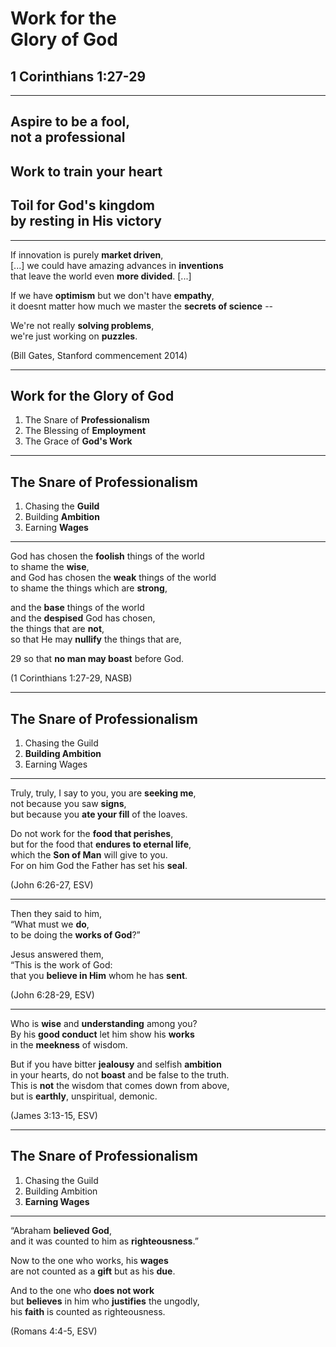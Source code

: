 <!-- .slide: data-background-image="https://sermons.seanho.com/img/bg/unsplash-5fNmWej4tAA-laptops_work.jpg" -->
# Work for the <br/> Glory of God
## 1 Corinthians 1:27-29

---
<!-- .slide: data-background="white" -->
## Aspire to be a **fool**, <br/> not a professional
## Work to train your **heart**
## Toil for God's kingdom <br/> by resting in His **victory**

---
If innovation is purely **market driven**, <br/>
[...] we could have amazing advances in **inventions** <br/>
that leave the world even **more divided**. [...]

If we have **optimism** but we don't have **empathy**, <br/>
it doesnt matter how much
we master the **secrets of science** -- <br/>

We're not really **solving problems**, <br/>
we're just working on **puzzles**.

<div class="caption">
(Bill Gates, Stanford commencement 2014)
</div>

---
<!-- .slide: data-background-image="https://sermons.seanho.com/img/bg/unsplash-5fNmWej4tAA-laptops_work.jpg" -->
## Work for the Glory of God
1. The Snare of **Professionalism**
1. The Blessing of **Employment**
1. The Grace of **God's Work**

---
## The Snare of Professionalism
1. Chasing the **Guild**
1. Building **Ambition**
1. Earning **Wages**

---
God has chosen the **foolish** things of the world <br/>
to shame the **wise**, <br/>
and God has chosen the **weak** things of the world <br/>
to shame the things which are **strong**,

and the **base** things of the world <br/>
and the **despised** God has chosen, <br/>
the things that are **not**, <br/>
so that He may **nullify** the things that are,

29 so that **no man may boast** before God.

<div class="caption">
(1 Corinthians 1:27-29, NASB)
</div>

---
## The Snare of Professionalism
1. Chasing the Guild
1. **Building Ambition**
1. Earning Wages

---
Truly, truly, I say to you, you are **seeking me**, <br/>
not because you saw **signs**, <br/>
but because you **ate your fill** of the loaves.

Do not work for the **food that perishes**, <br/>
but for the food that **endures to eternal life**, <br/>
which the **Son of Man** will give to you. <br/>
For on him God the Father has set his **seal**.

<div class="caption">
(John 6:26-27, ESV)
</div>

---
Then they said to him, <br/>
“What must we **do**, <br/>
to be doing the **works of God**?”

Jesus answered them, <br/>
“This is the work of God: <br/>
that you **believe in Him** whom he has **sent**.

<div class="caption">
(John 6:28-29, ESV)
</div>

---
Who is **wise** and **understanding** among you? <br/>
By his **good conduct** let him show his **works** <br/>
in the **meekness** of wisdom.

But if you have bitter **jealousy** and selfish **ambition** <br/>
in your hearts, do not **boast** and be false to the truth. <br/>
This is **not** the wisdom that comes down from above, <br/>
but is **earthly**, unspiritual, demonic.

<div class="caption">
(James 3:13-15, ESV)
</div>

---
## The Snare of Professionalism
1. Chasing the Guild
1. Building Ambition
1. **Earning Wages**

---
“Abraham **believed God**, <br/>
and it was counted to him as **righteousness**.”

Now to the one who works, his **wages** <br/>
are not counted as a **gift** but as his **due**.

And to the one who **does not work** <br/>
but **believes** in him who **justifies** the ungodly, <br/>
his **faith** is counted as righteousness.

<div class="caption">
(Romans 4:4-5, ESV)
</div>
